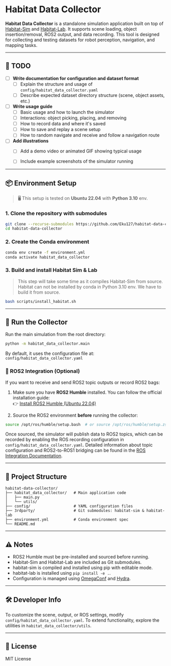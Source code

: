 # Habitat Data Collector

**Habitat Data Collector** is a standalone simulation application built on top of [Habitat-Sim](https://github.com/facebookresearch/habitat-sim) and [Habitat-Lab](https://github.com/facebookresearch/habitat-lab). It supports scene loading, object insertion/removal, ROS2 output, and data recording. This tool is designed for collecting and testing datasets for robot perception, navigation, and mapping tasks.

---

## 📝 TODO

- [ ] **Write documentation for configuration and dataset format**
  - [ ] Explain the structure and usage of `config/habitat_data_collector.yaml`
  - [ ] Describe expected dataset directory structure (scene, object assets, etc.)

- [ ] **Write usage guide**
  - [ ] Basic usage and how to launch the simulator
  - [ ] Interactions: object picking, placing, and removing
  - [ ] How to record data and where it's saved
  - [ ] How to save and replay a scene setup
  - [ ] How to random navigate and receive and follow a navigation route

- [ ] **Add illustrations**
  - [ ] Add a demo video or animated GIF showing typical usage
  - [ ] Include example screenshots of the simulator running


---

## 📦 Environment Setup

> 🖥️ This setup is tested on **Ubuntu 22.04** with **Python 3.10** env.

### 1. Clone the repository with submodules

```bash
git clone --recurse-submodules https://github.com/Eku127/habitat-data-collector.git
cd habitat-data-collector
```

### 2. Create the Conda environment

```bash
conda env create -f environment.yml
conda activate habitat_data_collector
```

### 3. Build and install Habitat Sim & Lab

> This step will take some time as it compiles Habitat-Sim from source.
> Habitat can not be installed by conda in Python 3.10 env. We have to build it from source.

```bash
bash scripts/install_habitat.sh
```

---

## 🚀 Run the Collector

Run the main simulation from the root directory:

```bash
python -m habitat_data_collector.main
```

By default, it uses the configuration file at: `config/habitat_data_collector.yaml`



### 🚁 ROS2 Integration (Optional)

If you want to receive and send ROS2 topic outputs or record ROS2 bags:

1. Make sure you have **ROS2 Humble** installed. You can follow the official installation guide:  
   👉 [Install ROS2 Humble (Ubuntu 22.04)](https://docs.ros.org/en/humble/Installation/Ubuntu-Install-Debians.html)

2. Source the ROS2 environment **before** running the collector:

```bash
source /opt/ros/humble/setup.bash  # or source /opt/ros/humble/setup.zsh
```

Once sourced, the simulator will publish data to ROS2 topics, which can be recorded by enabling the ROS recording configuration in `config/habitat_data_collector.yaml`. Detailed information about topic configuration and ROS2-to-ROS1 bridging can be found in the [ROS Integration Documentation](documents/ros.md).



---

## 📁 Project Structure

```
habitat-data-collector/
├── habitat_data_collector/   # Main application code
│   ├── main.py
│   └── utils/
├── config/                   # YAML configuration files
├── 3rdparty/                 # Git submodules: habitat-sim & habitat-lab
├── environment.yml           # Conda environment spec
└── README.md
```

---

## ⚠️ Notes

- ROS2 Humble must be pre-installed and sourced before running.
- Habitat-Sim and Habitat-Lab are included as Git submodules.
- habitat-sim is compiled and installed using pip with editable mode.
- habitat-lab is installed using `pip install -e .`.
- Configuration is managed using [OmegaConf](https://omegaconf.readthedocs.io/) and [Hydra](https://hydra.cc/).

---

## 🛠️ Developer Info

To customize the scene, output, or ROS settings, modify `config/habitat_data_collector.yaml`. To extend functionality, explore the utilities in `habitat_data_collector/utils`.

---

## 📜 License

MIT License

